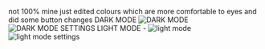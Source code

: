 not 100% mine just edited colours which are more comfortable to eyes and did some button changes 
DARK MODE 
![DARK MODE](https://media.discordapp.net/attachments/990474489714335825/1007281921170087997/unknown.png)
![DARK MODE SETTINGS](https://media.discordapp.net/attachments/990474489714335825/1007280568234426448/unknown.png) 
LIGHT MODE -
![light mode](https://media.discordapp.net/attachments/990474489714335825/1007281920230572062/unknown.png)
![light mode settings](https://media.discordapp.net/attachments/990474489714335825/1007280601235193886/unknown.png)
